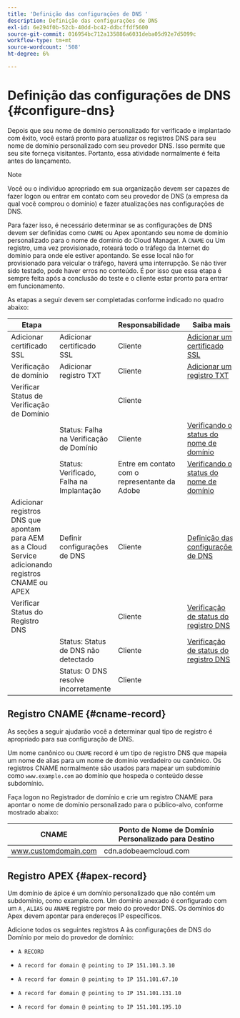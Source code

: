 ```yaml
---
title: 'Definição das configurações de DNS '
description: Definição das configurações de DNS
exl-id: 6e294f0b-52cb-40dd-bc42-ddbcffdf5600
source-git-commit: 016954bc712a135886a6031deba05d92e7d5099c
workflow-type: tm+mt
source-wordcount: '508'
ht-degree: 6%

---
```


# Definição das configurações de DNS {#configure-dns}

Depois que seu nome de domínio personalizado for verificado e implantado com êxito, você estará pronto para atualizar os registros DNS para seu nome de domínio personalizado com seu provedor DNS. Isso permite que seu site forneça visitantes. Portanto, essa atividade normalmente é feita antes do lançamento.

>[!NOTE]
>Você ou o indivíduo apropriado em sua organização devem ser capazes de fazer logon ou entrar em contato com seu provedor de DNS (a empresa da qual você comprou o domínio) e fazer atualizações nas configurações de DNS.

Para fazer isso, é necessário determinar se as configurações de DNS devem ser definidas como `CNAME` ou Apex apontando seu nome de domínio personalizado para o nome de domínio do Cloud Manager. A `CNAME` ou Um registro, uma vez provisionado, roteará todo o tráfego da Internet do domínio para onde ele estiver apontando. Se esse local não for provisionado para veicular o tráfego, haverá uma interrupção. Se não tiver sido testado, pode haver erros no conteúdo. É por isso que essa etapa é sempre feita após a conclusão do teste e o cliente estar pronto para entrar em funcionamento.

As etapas a seguir devem ser completadas conforme indicado no quadro abaixo:

| Etapa |  | Responsabilidade | Saiba mais |
|--- |--- |--- |---|
| Adicionar certificado SSL | Adicionar certificado SSL | Cliente | [Adicionar um certificado SSL](https://experienceleague.adobe.com/docs/experience-manager-cloud-service/implementing/using-cloud-manager/manage-ssl-certificates/add-ssl-certificate.html?lang=en) |
| Verificação de domínio | Adicionar registro TXT | Cliente | [Adicionar um registro TXT](https://experienceleague.adobe.com/docs/experience-manager-cloud-service/implementing/using-cloud-manager/custom-domain-names/add-text-record.html?lang=en) |
| Verificar Status de Verificação de Domínio |  | Cliente |  |
|  | Status: Falha na Verificação de Domínio | Cliente | [Verificando o status do nome de domínio](https://experienceleague.adobe.com/docs/experience-manager-cloud-service/implementing/using-cloud-manager/custom-domain-names/check-domain-name-status.html?lang=en) |
|  | Status: Verificado, Falha na Implantação | Entre em contato com o representante da Adobe | [Verificando o status do nome de domínio](https://experienceleague.adobe.com/docs/experience-manager-cloud-service/implementing/using-cloud-manager/custom-domain-names/check-domain-name-status.html?lang=en) |
| Adicionar registros DNS que apontam para AEM as a Cloud Service adicionando registros CNAME ou APEX | Definir configurações de DNS | Cliente | [Definição das configurações de DNS](https://experienceleague.adobe.com/docs/experience-manager-cloud-service/implementing/using-cloud-manager/custom-domain-names/configure-dns-settings.html?lang=en) |
| Verificar Status do Registro DNS |  | Cliente | [Verificação de status do registro DNS](https://experienceleague.adobe.com/docs/experience-manager-cloud-service/implementing/using-cloud-manager/custom-domain-names/check-dns-record-status.html?lang=en) |
|  | Status: Status de DNS não detectado | Cliente | [Verificação de status do registro DNS](https://experienceleague.adobe.com/docs/experience-manager-cloud-service/implementing/using-cloud-manager/custom-domain-names/check-dns-record-status.html?lang=en) |
|  | Status: O DNS resolve incorretamente | Cliente |  |


## Registro CNAME {#cname-record}

As seções a seguir ajudarão você a determinar qual tipo de registro é apropriado para sua configuração de DNS.

Um nome canônico ou `CNAME` record é um tipo de registro DNS que mapeia um nome de alias para um nome de domínio verdadeiro ou canônico. Os registros CNAME normalmente são usados para mapear um subdomínio como `www.example.com`  ao domínio que hospeda o conteúdo desse subdomínio.

Faça logon no Registrador de domínio e crie um registro CNAME para apontar o nome de domínio personalizado para o público-alvo, conforme mostrado abaixo:

| CNAME | Ponto de Nome de Domínio Personalizado para Destino |
|--- |--- |
| www.customdomain.com | cdn.adobeaemcloud.com |

## Registro APEX {#apex-record}

Um domínio de ápice é um domínio personalizado que não contém um subdomínio, como example.com. Um domínio anexado é configurado com um `A` , `ALIAS` ou `ANAME` registre por meio do provedor DNS. Os domínios do Apex devem apontar para endereços IP específicos.

Adicione todos os seguintes registros A às configurações de DNS do Domínio por meio do provedor de domínio:

* `A RECORD`

* `A record for domain @ pointing to IP 151.101.3.10`

* `A record for domain @ pointing to IP 151.101.67.10`

* `A record for domain @ pointing to IP 151.101.131.10`

* `A record for domain @ pointing to IP 151.101.195.10`
